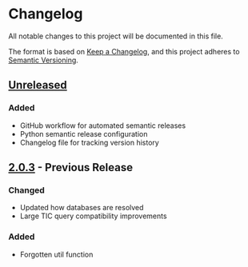 # Changelog

All notable changes to this project will be documented in this file.

The format is based on [Keep a Changelog](https://keepachangelog.com/en/1.0.0/),
and this project adheres to [Semantic Versioning](https://semver.org/spec/v2.0.0.html).

## [Unreleased]

### Added
- GitHub workflow for automated semantic releases
- Python semantic release configuration
- Changelog file for tracking version history

## [2.0.3] - Previous Release

### Changed
- Updated how databases are resolved
- Large TIC query compatibility improvements

### Added
- Forgotten util function

[Unreleased]: https://github.com/mit-kavli-institute/pyticdb/compare/v2.0.3...HEAD
[2.0.3]: https://github.com/mit-kavli-institute/pyticdb/releases/tag/v2.0.3
